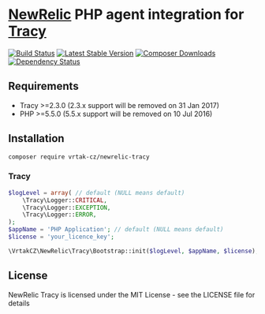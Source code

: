 # [NewRelic](http://newrelic.com) PHP agent integration for [Tracy](http://tracy.nette.org)

[![Build Status](https://img.shields.io/travis/Vrtak-CZ/NewRelic-Tracy.svg?style=flat-square)](https://travis-ci.org/Vrtak-CZ/NewRelic-Tracy)
[![Latest Stable Version](https://img.shields.io/packagist/v/vrtak-cz/newrelic-tracy.svg?style=flat-square)](https://packagist.org/packages/vrtak-cz/newrelic-tracy)
[![Composer Downloads](https://img.shields.io/packagist/dt/vrtak-cz/newrelic-tracy.svg?style=flat-square)](https://packagist.org/packages/vrtak-cz/newrelic-tracy)
[![Dependency Status](https://img.shields.io/versioneye/d/user/projects/540228ffeab62a956f00008f.svg?style=flat-square)](https://www.versioneye.com/user/projects/540228ffeab62a956f00008f)

## Requirements
- Tracy >=2.3.0 (2.3.x support will be removed on 31 Jan 2017)
- PHP >=5.5.0 (5.5.x support will be removed on 10 Jul 2016)

## Installation

```
composer require vrtak-cz/newrelic-tracy
```

### Tracy

```php
$logLevel = array( // default (NULL means default)
    \Tracy\Logger::CRITICAL,
    \Tracy\Logger::EXCEPTION,
    \Tracy\Logger::ERROR,
);
$appName = 'PHP Application'; // default (NULL means default)
$license = 'your_licence_key';

\VrtakCZ\NewRelic\Tracy\Bootstrap::init($logLevel, $appName, $license); // all parameters are optional
```

## License
NewRelic Tracy is licensed under the MIT License - see the LICENSE file for details
